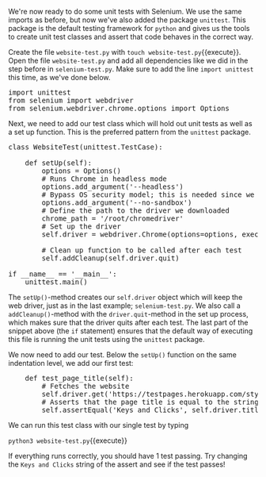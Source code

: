 We're now ready to do some unit tests with Selenium. We use the same imports as before, but now we've also added the package `unittest`. This package is the default testing framework for `python` and gives us the tools to create unit test classes and assert that code behaves in the correct way.

Create the file `website-test.py` with `touch website-test.py`{{execute}}. Open the file `website-test.py` and add all dependencies like we did in the step before in `selenium-test.py`. Make sure to add the line `import unittest` this time, as we've done below.

<pre class="file" data-filename="website-test.py">
import unittest
from selenium import webdriver
from selenium.webdriver.chrome.options import Options
</pre>

Next, we need to add our test class which will hold out unit tests as well as a set up function. This is the preferred pattern from the `unittest` package.

<pre class="file" data-filename="website-test.py">
class WebsiteTest(unittest.TestCase):

    def setUp(self):
        options = Options()
        # Runs Chrome in headless mode
        options.add_argument('--headless')
        # Bypass OS security model; this is needed since we run it in headless mode
        options.add_argument('--no-sandbox')
        # Define the path to the driver we downloaded
        chrome_path = '/root/chromedriver'
        # Set up the driver
        self.driver = webdriver.Chrome(options=options, executable_path=chrome_path)

        # Clean up function to be called after each test
        self.addCleanup(self.driver.quit)

if __name__ == '__main__':
    unittest.main()
</pre>

The `setUp()`-method creates our `self.driver` object which will keep the web driver, just as in the last example; `selenium-test.py`. We also call a `addCleanup()`-method with the `driver.quit`-method in the set up process, which makes sure that the driver quits after each test. The last part of the snippet above (the `if` statement) ensures that the default way of executing this file is running the unit tests using the `unittest` package.

We now need to add our test. Below the `setUp()` function on the same indentation level, we add our first test:

<pre class="file" data-filename="website-test.py">
    def test_page_title(self):
        # Fetches the website
        self.driver.get('https://testpages.herokuapp.com/styled/key-click-display-test.html')
        # Asserts that the page title is equal to the string 'Keys and Clicks'.
        self.assertEqual('Keys and Clicks', self.driver.title)
</pre>

We can run this test class with our single test by typing

`python3 website-test.py`{{execute}}

If everything runs correctly, you should have 1 test passing. Try changing the `Keys and Clicks` string of the assert and see if the test passes!
